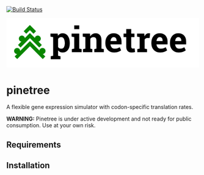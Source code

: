 [![Build Status](https://travis-ci.org/benjaminjack/pinetree.svg?branch=master)](https://travis-ci.org/benjaminjack/pinetree)

![pinetree](docs/pinetree-logo.png?raw=true)

# pinetree
A flexible gene expression simulator with codon-specific translation rates.

**WARNING:** Pinetree is under active development and not ready for public consumption. Use at your own risk.

## Requirements

## Installation
